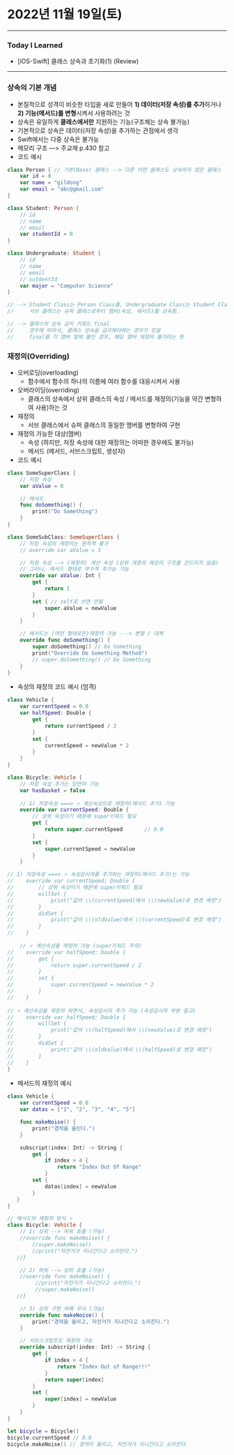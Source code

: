 # 2022년 11월 19일(토)

---

### Today I Learned 

- [iOS-Swift] 클래스 상속과 초기화(1) (Review)

---

### 상속의 기본 개념

- 본질적으로 성격이 비슷한 타입을 새로 만들어 **1) 데이터(저장 속성)를 추가**하거나 **2) 기능(메서드)를 변형**시켜서 사용하려는 것
- 상속은 유일하게 **클래스에서만** 지원하는 기능(구조체는 상속 불가능)
- 기본적으로 상속은 데이터(저장 속성)을 추가하는 관점에서 생각
- Swift에서는 다중 상속은 불가능
- 메모리 구조 —> 주교재 p.430 참고
- 코드 예시

```swift
class Person { // 기본(Base) 클래스 --> 다른 어떤 클래스도 상속하지 않은 클래스
    var id = 0 
    var name = "gildong"
    var email = "abc@gmail.com"
}

class Student: Person {
    // id 
    // name 
    // email 
    var studentId = 0 
}

class Undergraduate: Student {
    // id
    // name 
    // email 
    // sutdentId 
    var major = "Computer Science"
}

// --> Student Class는 Person Class를, Undergraduate Class는 Student Class를 상속해서 구현
//     서브 클래스는 슈퍼 클래스로부터 맴버(속성, 메서드)를 상속함. 

// --> 클래스의 상속 금지 키워드 final 
//     경우에 따라서, 클래스 상속을 금지해야하는 경우가 있음 
//     final를 각 맴버 앞에 붙인 경우, 해당 맴버 재정의 불가라는 뜻 
```

### 재정의(Overriding)

- 오버로딩(overloading)
  - 함수에서 함수의 하나의 이름에 여러 함수를 대응시켜서 사용
- 오버라이딩(overriding)
  - 클래스의 상속에서 상위 클래스의 속성 / 메서드를 재정의(기능을 약간 변형하여 사용)하는 것
- 재정의
  - 서브 클래스에서 슈퍼 클래스의 동일한 맴버를 변형하여 구현
- 재정의 가능한 대상(맴버)
  - 속성 (하지만, 저장 속성에 대한 재정의는 어떠한 경우에도 불가능)
  - 메서드 (메서드, 서브스크립트, 생성자)
- 코드 예시

```swift
class SomeSuperClass {
    // 저장 속성 
    var aValue = 0 

    // 메서드 
    func doSomething() {
        print("Do Something") 
    }
}

class SomeSubClass: SomeSuperClass {
    // 저장 속성의 재정의는 원칙적 불가 
    // override var aValue = 3 

    // 저장 속성 --> (재정의) 계산 속성 (상위 계층의 메모리 구조를 건드리지 않음)
    // 그러나, 메서드 형태로 부수적 추가능 가능 
    override var aValue: Int {
        get {
            return 1 
        }
        set { // self로 쓰면 안됨 
            super.aValue = newValue
        }
    }

    // 메서드는 (어떤 형태로든)재정의 가능 ---> 변형 / 대체 
    override func doSomething() {
        super.doSomething() // Do Something
        print("Override Do Something Method")
        // super.doSomething() // Do Something
    }
}
```

- 속성의 재정의 코드 예시 (엄격)

```swift
class Vehicle {
    var currentSpeed = 0.0
    var halfSpeed: Double {
        get {
            return currentSpeed / 2
        }
        set {
            currentSpeed = newValue * 2
        }
    }
}

class Bicycle: Vehicle {
    // 저장 속성 추가는 당연히 가능
    var hasBasket = false
   
    // 1) 저장속성 ===> ⭐️ 계산속성으로 재정의(메서드 추가) 가능
    override var currentSpeed: Double {
        // 상위 속성이기 때문에 super키워드 필요
        get {
            return super.currentSpeed       // 0.0
        }
        set {
            super.currentSpeed = newValue
        }
    }

// 1) 저장속성 ===> ⭐️ 속성감시자를 추가하는 재정의(메서드 추가)는 가능
//    override var currentSpeed: Double {
//        // 상위 속성이기 때문에 super키워드 필요
//        willSet {
//            print("값이 \\(currentSpeed)에서 \\(newValue)로 변경 예정")
//        }
//        didSet {
//            print("값이 \\(oldValue)에서 \\(currentSpeed)로 변경 예정")
//        }
//    }
    
    // ⭐️ 계산속성을 재정의 가능 (super키워드 주의)
//    override var halfSpeed: Double {
//        get {
//            return super.currentSpeed / 2
//        }
//        set {
//            super.currentSpeed = newValue * 2
//        }
//    }
    
// ⭐️ 계산속성을 재정의 하면서, 속성감시자 추가 가능 (속성감시자 부분 참고)
//    override var halfSpeed: Double {
//        willSet {
//            print("값이 \\(halfSpeed)에서 \\(newValue)로 변경 예정")
//        }
//        didSet {
//            print("값이 \\(oldValue)에서 \\(halfSpeed)로 변경 예정")
//        }
//    }
}
```

- 메서드의 재정의 예시

```swift
class Vehicle {
    var currentSpeed = 0.0
    var datas = ["1", "2", "3", "4", "5"]

    func makeNoise() {
        print("경적을 울린다.")
    }

    subscript(index: Int) -> String {
        get {
            if index > 4 {
                return "Index Out Of Range"
            }
        set {
            datas[index] = newValue
        }
   }
}

// 메서드의 재정의 방식 ⭐️
class Bicycle: Vehicle {
    // 1) 상위 --> 하위 호출 (가능)
    //override func makeNoise() {
        //super.makeNoise()
        //print("자전거가 지나간다고 소리친다.")
   //}

    // 2) 하위 --> 상위 호출 (가능)
    //override func makeNoise() {
         //print("자전거가 지나간다고 소리친다.")
         //super.makeNoise() 
   //}

    // 3) 상위 구현 아예 무시 (가능)
    override func makeNoise() {
        print("경적을 울리고, 자전거가 지나간다고 소리친다.")
    }

    // 서브스크립트도 재정의 가능 
    override subscript(index: Int) -> String {
        get {
            if index > 4 {
                return "Index Out of Range!!!"
            }
            return super[index]
        }
        set {
            super[index] = newValue
        }
    }
}

let bicycle = Bicycle()
bicycle.currentSpeed // 0.0
bicycle.makeNoise() // 경적이 울리고, 자전거가 지나간다고 소리친다.
```